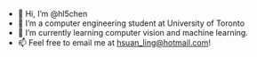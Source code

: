 - 👋 Hi, I’m @hl5chen
- 🌱 I’m a computer engineering student at University of Toronto
- 👀 I’m currently learning computer vision and machine learning. 
- 📫 Feel free to email me at hsuan_ling@hotmail.com!


<!---
hl5chen/hl5chen is a ✨ special ✨ repository because its `README.md` (this file) appears on your GitHub profile.
You can click the Preview link to take a look at your changes.
--->
